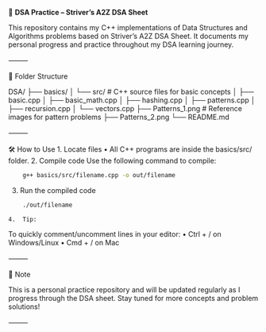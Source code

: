 🧠 **DSA Practice – Striver’s A2Z DSA Sheet**

This repository contains my C++ implementations of Data Structures and Algorithms problems based on Striver’s A2Z DSA Sheet. It documents my personal progress and practice throughout my DSA learning journey.

⸻

📂 Folder Structure

DSA/
├── basics/
│   └── src/                  # C++ source files for basic concepts
│       ├── basic.cpp
│       ├── basic_math.cpp
│       ├── hashing.cpp
│       ├── patterns.cpp
│       ├── recursion.cpp
│       └── vectors.cpp
├── Patterns_1.png            # Reference images for pattern problems
├── Patterns_2.png
└── README.md

⸻

🛠️ How to Use
	1.	Locate files
	•	All C++ programs are inside the basics/src/ folder.
	2.	Compile code
Use the following command to compile:
```bash
    g++ basics/src/filename.cpp -o out/filename
```
3.	Run the compiled code
```bash
    ./out/filename
```

	4.	Tip:
To quickly comment/uncomment lines in your editor:
	•	Ctrl + / on Windows/Linux
	•	Cmd + / on Mac

⸻

📌 Note

This is a personal practice repository and will be updated regularly as I progress through the DSA sheet. Stay tuned for more concepts and problem solutions!

⸻
